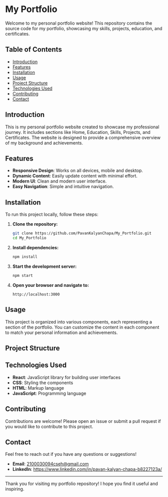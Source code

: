 # My Portfolio

Welcome to my personal portfolio website! This repository contains the source code for my portfolio, showcasing my skills, projects, education, and certificates.

## Table of Contents

- [Introduction](#introduction)
- [Features](#features)
- [Installation](#installation)
- [Usage](#usage)
- [Project Structure](#project-structure)
- [Technologies Used](#technologies-used)
- [Contributing](#contributing)
- [Contact](#contact)

## Introduction

This is my personal portfolio website created to showcase my professional journey. It includes sections like Home, Education, Skills, Projects, and Certificates. The website is designed to provide a comprehensive overview of my background and achievements.

## Features

- **Responsive Design**: Works on all devices, mobile and desktop.
- **Dynamic Content**: Easily update content with minimal effort.
- **Modern UI**: Clean and modern user interface.
- **Easy Navigation**: Simple and intuitive navigation.

## Installation

To run this project locally, follow these steps:

1. **Clone the repository:**

    ```bash
    git clone https://github.com/PavanKalyanChapa/My_Portfolio.git
    cd My_Portfolio
    ```

2. **Install dependencies:**

    ```bash
    npm install
    ```

3. **Start the development server:**

    ```bash
    npm start
    ```

4. **Open your browser and navigate to:**

    ```
    http://localhost:3000
    ```

## Usage

This project is organized into various components, each representing a section of the portfolio. You can customize the content in each component to match your personal information and achievements.

## Project Structure

## Technologies Used

- **React**: JavaScript library for building user interfaces
- **CSS**: Styling the components
- **HTML**: Markup language
- **JavaScript**: Programming language

## Contributing

Contributions are welcome! Please open an issue or submit a pull request if you would like to contribute to this project.

## Contact

Feel free to reach out if you have any questions or suggestions!

- **Email**: 2100030094cseh@gmail.com
- **LinkedIn**: https://www.linkedin.com/in/pavan-kalyan-chapa-b8227123a/

---

Thank you for visiting my portfolio repository! I hope you find it useful and inspiring.

